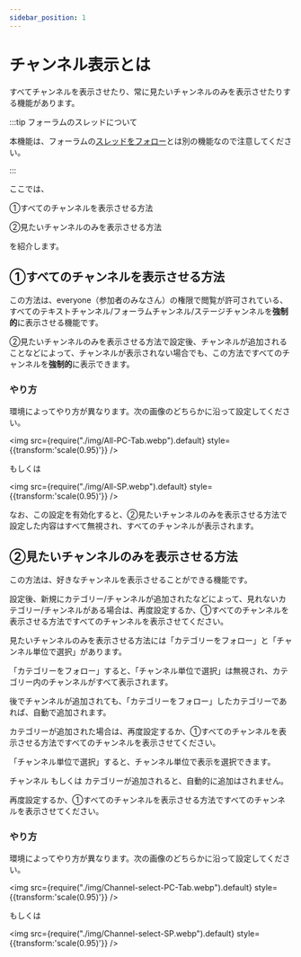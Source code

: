 ```yaml
---
sidebar_position: 1
---
```


# チャンネル表示とは

すべてチャンネルを表示させたり、常に見たいチャンネルのみを表示させたりする機能があります。

:::tip フォーラムのスレッドについて

本機能は、フォーラムの[スレッドをフォロー](/docs/tutorial-forum/forum-follow.md)とは別の機能なので注意してください。

:::

ここでは、

①すべてのチャンネルを表示させる方法

②見たいチャンネルのみを表示させる方法

を紹介します。

## ①すべてのチャンネルを表示させる方法

この方法は、everyone（参加者のみなさん）の権限で閲覧が許可されている、すべてのテキストチャンネル/フォーラムチャンネル/ステージチャンネルを**強制的**に表示させる機能です。

②見たいチャンネルのみを表示させる方法で設定後、チャンネルが追加されることなどによって、チャンネルが表示されない場合でも、この方法ですべてのチャンネルを**強制的**に表示できます。

### やり方

環境によってやり方が異なります。次の画像のどちらかに沿って設定してください。

<img src={require("./img/All-PC-Tab.webp").default} style={{transform:'scale(0.95)'}} />

もしくは

<img src={require("./img/All-SP.webp").default} style={{transform:'scale(0.95)'}} />

なお、この設定を有効化すると、②見たいチャンネルのみを表示させる方法で設定した内容はすべて無視され、すべてのチャンネルが表示されます。

## ②見たいチャンネルのみを表示させる方法

この方法は、好きなチャンネルを表示させることができる機能です。

設定後、新規にカテゴリー/チャンネルが追加されたなどによって、見れないカテゴリー/チャンネルがある場合は、再度設定するか、①すべてのチャンネルを表示させる方法ですべてのチャンネルを表示させてください。

見たいチャンネルのみを表示させる方法には「カテゴリーをフォロー」と「チャンネル単位で選択」があります。

「カテゴリーをフォロー」すると、「チャンネル単位で選択」は無視され、カテゴリー内のチャンネルがすべて表示されます。

後でチャンネルが追加されても、「カテゴリーをフォロー」したカテゴリーであれば、自動で追加されます。

カテゴリーが追加された場合は、再度設定するか、①すべてのチャンネルを表示させる方法ですべてのチャンネルを表示させてください。

「チャンネル単位で選択」すると、チャンネル単位で表示を選択できます。

チャンネル もしくは カテゴリーが追加されると、自動的に追加はされません。

再度設定するか、①すべてのチャンネルを表示させる方法ですべてのチャンネルを表示させてください。

### やり方

環境によってやり方が異なります。次の画像のどちらかに沿って設定してください。

<img src={require("./img/Channel-select-PC-Tab.webp").default} style={{transform:'scale(0.95)'}} />

もしくは

<img src={require("./img/Channel-select-SP.webp").default} style={{transform:'scale(0.95)'}} />
